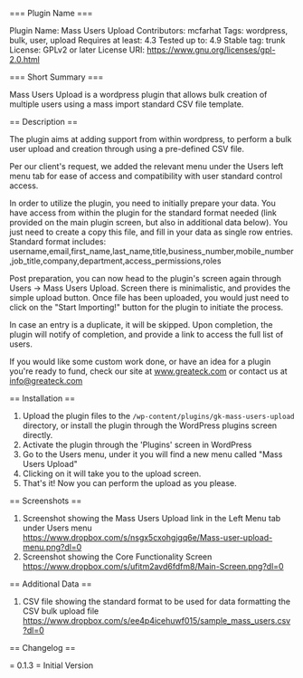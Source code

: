 === Plugin Name ===

Plugin Name: Mass Users Upload
Contributors: mcfarhat
Tags: wordpress, bulk, user, upload
Requires at least: 4.3
Tested up to: 4.9
Stable tag: trunk
License: GPLv2 or later
License URI: https://www.gnu.org/licenses/gpl-2.0.html

=== Short Summary ===

Mass Users Upload is a wordpress plugin that allows bulk creation of multiple users using a mass import standard CSV file template.

== Description ==

The plugin aims at adding support from within wordpress, to perform a bulk user upload and creation through using a pre-defined CSV file.

Per our client's request, we added the relevant menu under the Users left menu tab for ease of access and compatibility with user standard control access.

In order to utilize the plugin, you need to initially prepare your data. You have access from within the plugin for the standard format needed (link provided on the main plugin screen, but also in additional data below). You just need to create a copy this file, and fill in your data as single row entries. Standard format includes:
username,email,first_name,last_name,title,business_number,mobile_number,job_title,company,department,access_permissions,roles

Post preparation, you can now head to the plugin's screen again through Users -> Mass Users Upload. Screen there is minimalistic, and provides the simple upload button.
Once file has been uploaded, you would just need to click on the "Start Importing!" button for the plugin to initiate the process.

In case an entry is a duplicate, it will be skipped. Upon completion, the plugin will notify of completion, and provide a link to access the full list of users.

If you would like some custom work done, or have an idea for a plugin you're ready to fund, check our site at www.greateck.com or contact us at info@greateck.com

== Installation ==

1. Upload the plugin files to the `/wp-content/plugins/gk-mass-users-upload` directory, or install the plugin through the WordPress plugins screen directly.
2. Activate the plugin through the 'Plugins' screen in WordPress
3. Go to the Users menu, under it you will find a new menu called "Mass Users Upload"
4. Clicking on it will take you to the upload screen.
5. That's it! Now you can perform the upload as you please.

== Screenshots ==
1. Screenshot showing the Mass Users Upload link in the Left Menu tab under Users menu <a href="https://www.dropbox.com/s/nsgx5cxohgjgq6e/Mass-user-upload-menu.png?dl=0">https://www.dropbox.com/s/nsgx5cxohgjgq6e/Mass-user-upload-menu.png?dl=0</a>
2. Screenshot showing the Core Functionality Screen <a href="https://www.dropbox.com/s/ufitm2avd6fdfm8/Main-Screen.png?dl=0">https://www.dropbox.com/s/ufitm2avd6fdfm8/Main-Screen.png?dl=0</a>

== Additional Data ==
1. CSV file showing the standard format to be used for data formatting the CSV bulk upload file <a href="https://www.dropbox.com/s/ee4p4icehuwf015/sample_mass_users.csv?dl=0">https://www.dropbox.com/s/ee4p4icehuwf015/sample_mass_users.csv?dl=0</a>

== Changelog ==

= 0.1.3 =
Initial Version
